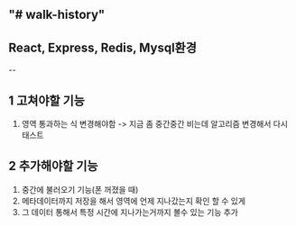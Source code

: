 "# walk-history" 
--
## React, Express, Redis, Mysql환경
--

## 1 고쳐야할 기능

1. 영역 통과하는 식 변경해야함 -> 지금 좀 중간중간 비는데 알고리즘 변경해서 다시 태스트

## 2 추가해야할 기능

1. 중간에 불러오기 기능(폰 꺼졌을 때)
2. 메타데이터까지 저장을 해서 영역에 언제 지나갔는지 확인 할 수 있게
3. 그 데이터 통해서 특정 시간에 지나가는거까지 볼수 있는 기능 추가
